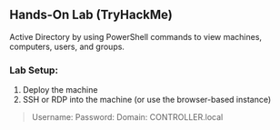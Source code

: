 ## Hands-On Lab (TryHackMe)
Active Directory by using PowerShell commands to view machines, computers, users, and groups.

### Lab Setup:
1. Deploy the machine
2. SSH or RDP into the machine (or use the browser-based instance)
> Username:
Password:
Domain: CONTROLLER.local
